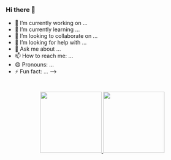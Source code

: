 ### Hi there 👋

- 🔭 I’m currently working on ...
- 🌱 I’m currently learning ...
- 👯 I’m looking to collaborate on ...
- 🤔 I’m looking for help with ...
- 💬 Ask me about ...
- 📫 How to reach me: ...
- 😄 Pronouns: ...
- ⚡ Fun fact: ...
-->

#
<div align="center">
   <a href="https://github.com/nevesjp">
   <img height="160em" src="https://github-readme-stats.vercel.app/api?username=nevesjp&show_icons=true&theme=dracula&include_all_commits=true&count_private=true"/>
   <img height="160em" src="https://github-readme-stats.vercel.app/api/top-langs/?username=nevesjp&layout=compact&langs_count=7&theme=dracula"/>
</div>
